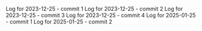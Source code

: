 Log for 2023-12-25 - commit 1
Log for 2023-12-25 - commit 2
Log for 2023-12-25 - commit 3
Log for 2023-12-25 - commit 4
Log for 2025-01-25 - commit 1
Log for 2025-01-25 - commit 2
